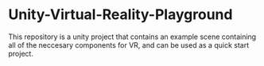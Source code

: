 # Unity-Virtual-Reality-Playground
This repository is a unity project that contains an example scene containing all of the neccesary components for VR, and can be used as a quick start project.
